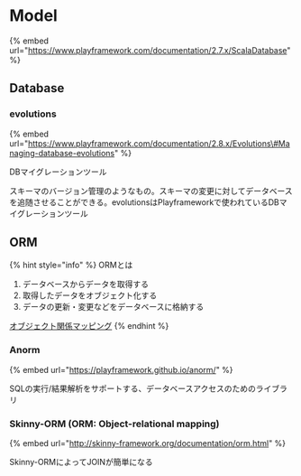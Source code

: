 # Model

{% embed url="https://www.playframework.com/documentation/2.7.x/ScalaDatabase" %}

## Database

### evolutions

{% embed url="https://www.playframework.com/documentation/2.8.x/Evolutions\#Managing-database-evolutions" %}

DBマイグレーションツール

スキーマのバージョン管理のようなもの。スキーマの変更に対してデータベースを追随させることができる。evolutionsはPlayframeworkで使われているDBマイグレーションツール

## ORM

{% hint style="info" %}
ORMとは

1. データベースからデータを取得する
2. 取得したデータをオブジェクト化する
3. データの更新・変更などをデータベースに格納する

[オブジェクト関係マッピング](https://qiita.com/yk-nakamura/items/acd071f16cda844579b9)
{% endhint %}

### Anorm

{% embed url="https://playframework.github.io/anorm/" %}

SQLの実行/結果解析をサポートする、データベースアクセスのためのライブラリ

### Skinny-ORM \(ORM: Object-relational mapping\)

{% embed url="http://skinny-framework.org/documentation/orm.html" %}

Skinny-ORMによってJOINが簡単になる

